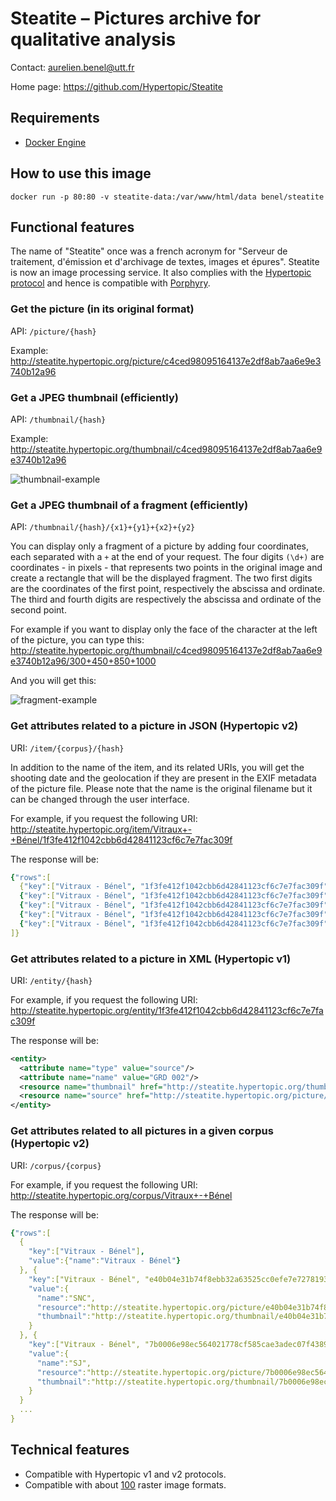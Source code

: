 Steatite – Pictures archive for qualitative analysis
====================================================

Contact: <aurelien.benel@utt.fr>

Home page: <https://github.com/Hypertopic/Steatite>


## Requirements

* [Docker Engine](https://docs.docker.com/install/)


## How to use this image

```
docker run -p 80:80 -v steatite-data:/var/www/html/data benel/steatite
```

## Functional features

The name of "Steatite" once was a french acronym for "Serveur de traitement, d'émission et d'archivage de textes, images et épures".
Steatite is now an image processing service.
It also complies with the [Hypertopic protocol](https://github.com/Hypertopic/Protocol) and hence is compatible with [Porphyry](https://github.com/Hypertopic/Porphyry).

### Get the picture (in its original format)

API: `/picture/{hash}`

Example: <http://steatite.hypertopic.org/picture/c4ced98095164137e2df8ab7aa6e9e3740b12a96>

### Get a JPEG thumbnail (efficiently)

API: `/thumbnail/{hash}`

Example: <http://steatite.hypertopic.org/thumbnail/c4ced98095164137e2df8ab7aa6e9e3740b12a96>

![thumbnail-example](http://steatite.hypertopic.org/thumbnail/c4ced98095164137e2df8ab7aa6e9e3740b12a96)

### Get a JPEG thumbnail of a fragment (efficiently)

API: `/thumbnail/{hash}/{x1}+{y1}+{x2}+{y2}`

You can display only a fragment of a picture by adding four coordinates, each separated with a  `+`  at the end of your request. The four digits `(\d+)` are coordinates - in pixels - that represents two points in the original image and create a rectangle that will be the displayed fragment.
The two first digits are the coordinates of the first point, respectively the abscissa and ordinate. The third and fourth digits are respectively the abscissa and ordinate of the second point.

For example if you want to display only the face of the character at the left of the picture, you can type this:
<http://steatite.hypertopic.org/thumbnail/c4ced98095164137e2df8ab7aa6e9e3740b12a96/300+450+850+1000>

And you will get this:

![fragment-example](http://steatite.hypertopic.org/thumbnail/c4ced98095164137e2df8ab7aa6e9e3740b12a96/300+450+850+1000)

### Get attributes related to a picture in JSON (Hypertopic v2)

URI: `/item/{corpus}/{hash}`

In addition to the name of the item, and its related URIs,
you will get the shooting date and the geolocation if they are present in the EXIF metadata of the picture file.
Please note that the name is the original filename but it can be changed through the user interface.

For example, if you request the following URI:
<http://steatite.hypertopic.org/item/Vitraux+-+Bénel/1f3fe412f1042cbb6d42841123cf6c7e7fac309f>

The response will be:

```yaml
{"rows":[
  {"key":["Vitraux - Bénel", "1f3fe412f1042cbb6d42841123cf6c7e7fac309f"], "value":{"name":"GRD 002"}},
  {"key":["Vitraux - Bénel", "1f3fe412f1042cbb6d42841123cf6c7e7fac309f"], "value":{"resource":"http://steatite.hypertopic.org/picture/1f3fe412f1042cbb6d42841123cf6c7e7fac309f"}},
  {"key":["Vitraux - Bénel", "1f3fe412f1042cbb6d42841123cf6c7e7fac309f"], "value":{"thumbnail":"http://steatite.hypertopic.org/thumbnail/1f3fe412f1042cbb6d42841123cf6c7e7fac309f"}},
  {"key":["Vitraux - Bénel", "1f3fe412f1042cbb6d42841123cf6c7e7fac309f"], "value":{"created":"2019-02-24"}},
  {"key":["Vitraux - Bénel", "1f3fe412f1042cbb6d42841123cf6c7e7fac309f"], "value":{"spatial":"48 deg 18' 26.88\" N, 4 deg 19' 18.32\" E"}}
]}
```

### Get attributes related to a picture in XML (Hypertopic v1)

URI: `/entity/{hash}`

For example, if you request the following URI:
<http://steatite.hypertopic.org/entity/1f3fe412f1042cbb6d42841123cf6c7e7fac309f>

The response will be:

```xml
<entity>
  <attribute name="type" value="source"/>
  <attribute name="name" value="GRD 002"/>
  <resource name="thumbnail" href="http://steatite.hypertopic.org/thumbnail/1f3fe412f1042cbb6d42841123cf6c7e7fac309f"/>
  <resource name="source" href="http://steatite.hypertopic.org/picture/1f3fe412f1042cbb6d42841123cf6c7e7fac309f"/>
</entity>
```

### Get attributes related to all pictures in a given corpus (Hypertopic v2)

URI: `/corpus/{corpus}`

For example, if you request the following URI:
<http://steatite.hypertopic.org/corpus/Vitraux+-+Bénel>

The response will be:

```yaml
{"rows":[
  {
    "key":["Vitraux - Bénel"],
    "value":{"name":"Vitraux - Bénel"}
  }, {
    "key":["Vitraux - Bénel", "e40b04e31b74f8ebb32a63525cc0efe7e7278193"],
    "value":{
      "name":"SNC",
      "resource":"http://steatite.hypertopic.org/picture/e40b04e31b74f8ebb32a63525cc0efe7e7278193",
      "thumbnail":"http://steatite.hypertopic.org/thumbnail/e40b04e31b74f8ebb32a63525cc0efe7e7278193"
    }
  }, {
    "key":["Vitraux - Bénel", "7b0006e98ec564021778cf585cae3adec07f4389"],
    "value":{
      "name":"SJ",
      "resource":"http://steatite.hypertopic.org/picture/7b0006e98ec564021778cf585cae3adec07f4389",
      "thumbnail":"http://steatite.hypertopic.org/thumbnail/7b0006e98ec564021778cf585cae3adec07f4389"
    }
  }
  ...
}
```

## Technical features

- Compatible with Hypertopic v1 and v2 protocols.
- Compatible with about [100](http://netpbm.sourceforge.net/doc/directory.html#converters) raster image formats.
